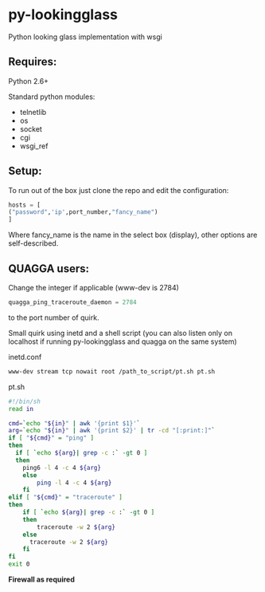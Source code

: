 py-lookingglass
===============

Python looking glass implementation with wsgi

Requires:
---------
Python 2.6+

Standard python modules:
* telnetlib
* os
* socket
* cgi
* wsgi_ref

Setup:
------
To run out of the box just clone the repo and edit the configuration:
```python
hosts = [
("password",'ip',port_number,"fancy_name")
]
```
Where fancy_name is the name in the select box (display), other options are self-described.

QUAGGA users:
-------------
Change the integer if applicable (www-dev is 2784)

```python
quagga_ping_traceroute_daemon = 2784
```
to the port number of quirk.

Small quirk using inetd and a shell script (you can also listen only on localhost if running py-lookingglass and quagga on the same system)

inetd.conf
```sh
www-dev stream tcp nowait root /path_to_script/pt.sh pt.sh
```

pt.sh
```sh
#!/bin/sh
read in

cmd=`echo "${in}" | awk '{print $1}'`
arg=`echo "${in}" | awk '{print $2}' | tr -cd "[:print:]"`
if [ "${cmd}" = "ping" ]
then
  if [ `echo ${arg}| grep -c :` -gt 0 ]
  then
  	ping6 -l 4 -c 4 ${arg}
	else
		ping -l 4 -c 4 ${arg}
	fi
elif [ "${cmd}" = "traceroute" ]
then
	if [ `echo ${arg}| grep -c :` -gt 0 ]
	then
		traceroute -w 2 ${arg}
	else
	  traceroute -w 2 ${arg}
	fi
fi
exit 0
```

__Firewall as required__
